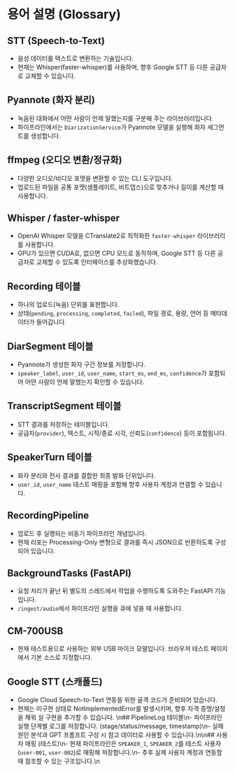 # 용어 설명 (Glossary)

## STT (Speech-to-Text)
- 음성 데이터를 텍스트로 변환하는 기술입니다.
- 현재는 Whisper(faster-whisper)를 사용하며, 향후 Google STT 등 다른 공급자로 교체할 수 있습니다.

## Pyannote (화자 분리)
- 녹음된 대화에서 어떤 사람이 언제 말했는지를 구분해 주는 라이브러리입니다.
- 파이프라인에서는 `DiarizationService`가 Pyannote 모델을 실행해 화자 세그먼트를 생성합니다.

## ffmpeg (오디오 변환/정규화)
- 다양한 오디오/비디오 포맷을 변환할 수 있는 CLI 도구입니다.
- 업로드된 파일을 공통 포맷(샘플레이트, 비트뎁스)으로 맞추거나 길이를 계산할 때 사용합니다.

## Whisper / faster-whisper
- OpenAI Whisper 모델을 CTranslate2로 최적화한 `faster-whisper` 라이브러리를 사용합니다.
- GPU가 있으면 CUDA로, 없으면 CPU 모드로 동작하며, Google STT 등 다른 공급자로 교체할 수 있도록 인터페이스를 추상화했습니다.

## Recording 테이블
- 하나의 업로드(녹음) 단위를 표현합니다.
- 상태(`pending`, `processing`, `completed`, `failed`), 파일 경로, 용량, 언어 등 메타데이터가 들어갑니다.

## DiarSegment 테이블
- Pyannote가 생성한 화자 구간 정보를 저장합니다.
- `speaker_label`, `user_id`, `user_name`, `start_ms`, `end_ms`, `confidence`가 포함되어 어떤 사람이 언제 말했는지 확인할 수 있습니다.

## TranscriptSegment 테이블
- STT 결과를 저장하는 테이블입니다.
- 공급자(`provider`), 텍스트, 시작/종료 시각, 신뢰도(`confidence`) 등이 포함됩니다.

## SpeakerTurn 테이블
- 화자 분리와 전사 결과를 결합한 최종 발화 단위입니다.
- `user_id`, `user_name` 테스트 매핑을 포함해 향후 사용자 계정과 연결할 수 있습니다.

## RecordingPipeline
- 업로드 후 실행되는 비동기 파이프라인 개념입니다.
- 현재 리포는 Processing-Only 변형으로 결과를 즉시 JSON으로 반환하도록 구성되어 있습니다.

## BackgroundTasks (FastAPI)
- 요청 처리가 끝난 뒤 별도의 스레드에서 작업을 수행하도록 도와주는 FastAPI 기능입니다.
- `/ingest/audio`에서 파이프라인 실행을 큐에 넣을 때 사용합니다.

## CM-700USB
- 현재 테스트용으로 사용하는 외부 USB 마이크 모델입니다. 브라우저 테스트 페이지에서 기본 소스로 지정합니다.


## Google STT (스캐폴드)
- Google Cloud Speech-to-Text 연동을 위한 골격 코드가 준비되어 있습니다.
- 현재는 미구현 상태로 NotImplementedError를 발생시키며, 향후 자격 증명/설정을 채워 실 구현을 추가할 수 있습니다.
  \n## PipelineLog 테이블\n- 파이프라인 실행 단계별 로그를 저장합니다. (stage/status/message, timestamp)\n- 실패 원인 분석과 GPT 프롬프트 구성 시 참고 데이터로 사용할 수 있습니다.\n\n## 사용자 매핑 (테스트)\n- 현재 파이프라인은 `SPEAKER_1`, `SPEAKER_2`를 테스트 사용자(`user-001`, `user-002`)로 매핑해 저장합니다.\n- 추후 실제 사용자 계정과 연동할 때 참조할 수 있는 구조입니다.\n

